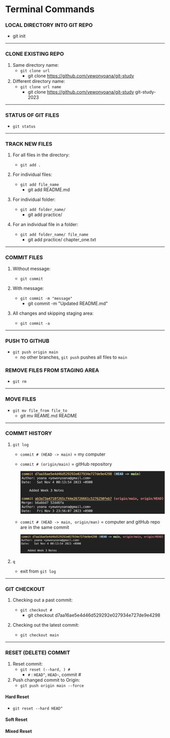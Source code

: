 # Terminal Commands

### LOCAL DIRECTORY INTO GIT REPO

- git init

---

### CLONE EXISTING REPO

1. Same directory name:
   - `git clone url`
     - git clone https://github.com/yewonyoana/git-study
2. Different directory name:
   - `git clone url name`
     - git clone https://github.com/yewonyoana/git-study git-study-2023

---

### STATUS OF GIT FILES

- `git status`

---

### TRACK NEW FILES

1. For all files in the directory:

   - `git add .`

2. For individual files:

   - `git add file_name`
     - git add README.md

3. For individual folder:

   - `git add folder_name/`
     - git add practice/

4. For an individual file in a folder:
   - `git add folder_name/ file_name`
     - git add practice/ chapter_one.txt

---

### COMMIT FILES

1. Without message:

   - `git commit`

2. With message:

   - `git commit -m "message"`
     - git commit -m "Updated README.md"

3. All changes and skipping staging area:

   - `git commit -a`

---

### PUSH TO GITHUB

- `git push origin main`
  - no other branches, `git push` pushes all files to `main`

### REMOVE FILES FROM STAGING AREA

- `git rm`

---

### MOVE FILES

- `git mv file_from file_to`
  - git mv REAME.md README

---

### COMMIT HISTORY

1. `git log`

   - `commit # (HEAD -> main)` = my computer
   - `commit # (origin/main)` = gitHub repository

     <img src="imgs/commands/01.png" width="500">

   - `commit # (HEAD -> main, origin/man)` = computer and gitHub repo are in the same commit

      <img src="imgs/commands/02.png" width="500">

2. `q`

   - exit from `git log`

---

### GIT CHECKOUT

1. Checking out a past commit:

   - `git checkout #`
     - git checkout d7aa16ae5e4d46d529292e027934e727de9e4298

2. Checking out the latest commit:
   - `git checkout main`

---

### RESET (DELETE) COMMIT

1. Reset commit:
   - `git reset (--hard, ) #`
     - `#` : `HEAD^`, `HEAD~`, commit #
2. Push changed commit to Origin:
   - `git push origin main --force`

#### Hard Reset

- `git reset --hard HEAD^`

#### Soft Reset

#### Mixed Reset
